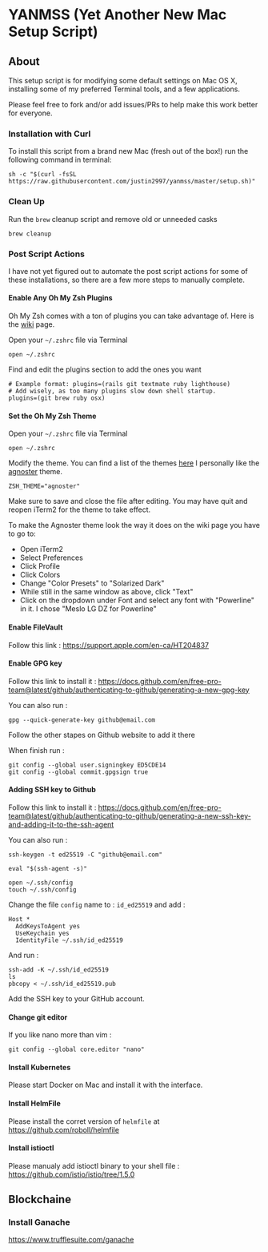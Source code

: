 # YANMSS (Yet Another New Mac Setup Script)

## About

This setup script is for modifying some default settings on Mac OS X, installing some of my preferred Terminal tools, and a few applications.

Please feel free to fork and/or add issues/PRs to help make this work better for everyone.

### Installation with Curl

To install this script from a brand new Mac (fresh out of the box!) run the following command in terminal:

``` shell
sh -c "$(curl -fsSL https://raw.githubusercontent.com/justin2997/yanmss/master/setup.sh)"
```

### Clean Up

Run the ``` brew ``` cleanup script and remove old or unneeded casks

``` shell
brew cleanup
```

### Post Script Actions

I have not yet figured out to automate the post script actions for some of these installations, so there are a few more steps to manually complete.

#### Enable Any Oh My Zsh Plugins

Oh My Zsh comes with a ton of plugins you can take advantage of. Here is the [wiki](https://github.com/ohmyzsh/ohmyzsh/wiki/Plugins) page.

Open your ``` ~/.zshrc ``` file via Terminal

``` shell
open ~/.zshrc
```

Find and edit the plugins section to add the ones you want

``` shell
# Example format: plugins=(rails git textmate ruby lighthouse)
# Add wisely, as too many plugins slow down shell startup.
plugins=(git brew ruby osx)
```

#### Set the Oh My Zsh Theme

Open your ``` ~/.zshrc ``` file via Terminal

``` shell
open ~/.zshrc
```

Modify the theme. You can find a list of the themes [here](https://github.com/ohmyzsh/ohmyzsh/wiki/Themes.) I personally like the [agnoster](https://github.com/ohmyzsh/ohmyzsh/wiki/Themes#agnoster) theme.

``` shell
ZSH_THEME="agnoster"
```

Make sure to save and close the file after editing. You may have quit and reopen iTerm2 for the theme to take effect.

To make the Agnoster theme look the way it does on the wiki page you have to go to:

- Open iTerm2
- Select Preferences
- Click Profile
- Click Colors
- Change "Color Presets" to "Solarized Dark"
- While still in the same window as above, click "Text"
- Click on the dropdown under Font and select any font with "Powerline" in it. I chose "Meslo LG DZ for Powerline"

#### Enable FileVault
Follow this link : https://support.apple.com/en-ca/HT204837

#### Enable GPG key
Follow this link to install it : https://docs.github.com/en/free-pro-team@latest/github/authenticating-to-github/generating-a-new-gpg-key

You can also run :
```
gpg --quick-generate-key github@email.com
```
Follow the other stapes on Github website to add it there

When finish run :
```
git config --global user.signingkey ED5CDE14
git config --global commit.gpgsign true
```

#### Adding SSH key to Github
Follow this link to install it : https://docs.github.com/en/free-pro-team@latest/github/authenticating-to-github/generating-a-new-ssh-key-and-adding-it-to-the-ssh-agent

You can also run :
```
ssh-keygen -t ed25519 -C "github@email.com"

eval "$(ssh-agent -s)"

open ~/.ssh/config
touch ~/.ssh/config
```

Change the file `config` name to : `id_ed25519` and add :
```
Host *
  AddKeysToAgent yes
  UseKeychain yes
  IdentityFile ~/.ssh/id_ed25519
```

And run :
```
ssh-add -K ~/.ssh/id_ed25519
ls
pbcopy < ~/.ssh/id_ed25519.pub
```
Add the SSH key to your GitHub account.

#### Change git editor
If you like nano more than vim :
```
git config --global core.editor "nano"
```

#### Install Kubernetes
Please start Docker on Mac and install it with the interface.

#### Install HelmFile
Please install the corret version of `helmfile` at https://github.com/roboll/helmfile

#### Install istioctl
Please manualy add istioctl binary to your shell file : https://github.com/istio/istio/tree/1.5.0

## Blockchaine
### Install Ganache
https://www.trufflesuite.com/ganache